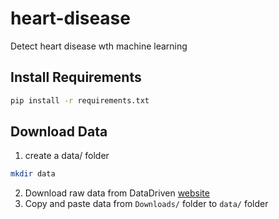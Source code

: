 # heart-disease
 Detect heart disease wth machine learning

## Install Requirements
```bash
pip install -r requirements.txt
```


## Download Data
1. create a data/ folder
```bash
mkdir data
```
2. Download raw data from DataDriven [website](https://www.drivendata.org/competitions/54/machine-learning-with-a-heart/data/)
3. Copy and paste data from `Downloads/` folder to `data/` folder


